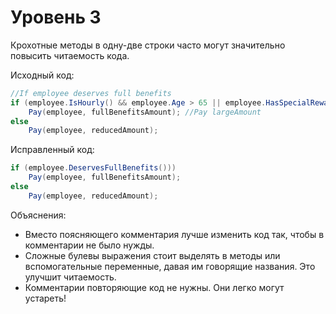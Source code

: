 # Уровень 3

Крохотные методы в одну-две строки часто могут значительно повысить читаемость кода.

Исходный код:
```cs
//If employee deserves full benefits
if (employee.IsHourly() && employee.Age > 65 || employee.HasSpecialReward))
    Pay(employee, fullBenefitsAmount); //Pay largeAmount
else
    Pay(employee, reducedAmount);
```

Исправленный код:
```cs
if (employee.DeservesFullBenefits()))
    Pay(employee, fullBenefitsAmount); 
else
    Pay(employee, reducedAmount);
```

Объяснения:
- Вместо поясняющего комментария лучше изменить код так, чтобы в комментарии не было нужды.
- Сложные булевы выражения стоит выделять в методы или вспомогательные переменные, давая им говорящие названия. Это улучшит читаемость.
- Комментарии повторяющие код не нужны. Они легко могут устареть!
